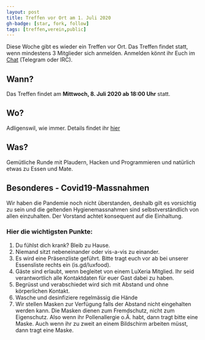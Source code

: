 ```yaml
---
layout: post
title: Treffen vor Ort am 1. Juli 2020
gh-badge: [star, fork, follow]
tags: [treffen,verein,public]
---
```


Diese Woche gibt es wieder ein Treffen vor Ort. Das Treffen findet statt, wenn mindestens 3 Mitglieder sich anmelden. Anmelden könnt ihr Euch im [Chat](/kontakt) (Telegram oder IRC).

## Wann?

Das Treffen findet am **Mittwoch, 8. Juli 2020 ab 18:00 Uhr** statt.

## Wo?

Adligenswil, wie immer. Details findet ihr [hier](/standort)

## Was?

Gemütliche Runde mit Plaudern, Hacken und Programmieren und natürlich etwas zu Essen und Mate.

## Besonderes - Covid19-Massnahmen

Wir haben die Pandemie noch nicht überstanden, deshalb gilt es vorsichtig zu sein und die geltenden Hygienemassnahmen sind selbstverständlich von allen einzuhalten. Der Vorstand achtet konsequent auf die Einhaltung.

### Hier die wichtigsten Punkte:

1. Du fühlst dich krank? Bleib zu Hause.
2. Niemand sitzt nebeneinander oder vis-a-vis zu einander.
3. Es wird eine Präsenzliste geführt. Bitte tragt euch vor ab bei unserer Essensliste rechts ein (is.gd/luxfood).
4. Gäste sind erlaubt, wenn begleitet von einem LuXeria Mitglied. Ihr seid verantwortlich alle Kontaktdaten für euer Gast dabei zu haben.
5. Begrüsst und verabschiedet wird sich mit Abstand und ohne körperlichen Kontakt.
6. Wasche und desinfiziere regelmässig die Hände
7. Wir stellen Masken zur Verfügung falls der Abstand nicht eingehalten werden kann. Die Masken dienen zum Fremdschutz, nicht zum Eigenschutz. Also wenn ihr Pollenallergie o.Ä. habt, dann tragt bitte eine Maske. Auch wenn ihr zu zweit an einem Bildschirm arbeiten müsst, dann tragt eine Maske.